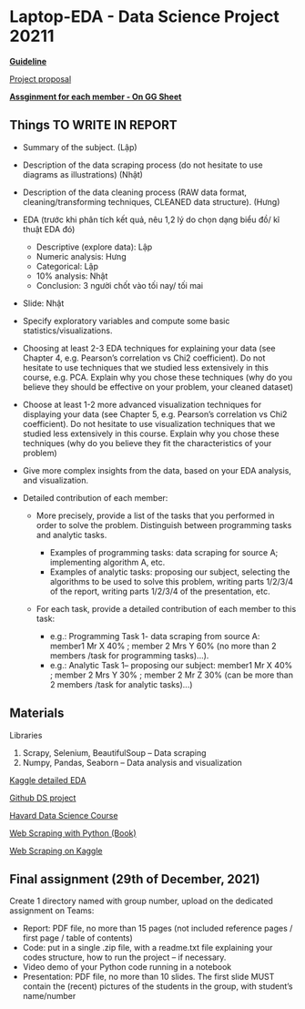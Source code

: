 # Laptop-EDA - Data Science Project 20211
**[Guideline](https://husteduvn.sharepoint.com/sites/IntroductiontoDataScience-IT4142E-2021-2022/Class%20Materials/Capstone%20project/DS-Capstone%20project%20guidelines.pdf)**

[Project proposal](https://docs.google.com/document/d/16L1Mqy_HtDfhxB0xNXmCZSBNMKazWsYgwA9s1Vueih8/edit?usp=sharing)

**[Assginment for each member - On GG Sheet](https://docs.google.com/spreadsheets/d/11ldCYnPJwYuMKBba6jX7qPYnYtekAYjR9YvORww76hE/edit#)**

## Things TO WRITE IN REPORT
- Summary of the subject. (Lập)
- Description of the data scraping process (do not hesitate to use diagrams as illustrations) (Nhật)
- Description of the data cleaning process (RAW data format, cleaning/transforming techniques, CLEANED data structure). (Hưng)
- EDA (trước khi phân tích kết quả, nêu 1,2 lý do chọn dạng biểu đồ/ kĩ thuật EDA đó)
    - Descriptive (explore data): Lập
    - Numeric analysis: Hưng
    - Categorical: Lập
    - 10% analysis: Nhật
    - Conclusion: 3 người chốt vào tối nay/ tối mai
- Slide: Nhật

- Specify exploratory variables and compute some basic statistics/visualizations.

- Choosing at least 2-3 EDA techniques for explaining your data (see Chapter 4, e.g. Pearson’s correlation vs Chi2 coefficient). Do not hesitate to use techniques that we studied less extensively in this course, e.g. PCA. Explain why you chose these techniques (why do you believe they should be effective on your problem, your cleaned dataset)

- Choose at least 1-2 more advanced visualization techniques for displaying your data (see Chapter 5, e.g. Pearson’s correlation vs Chi2 coefficient). Do not hesitate to use visualization techniques that we studied less extensively in this course. Explain why you chose these techniques (why do you believe they fit the characteristics of your problem)

- Give more complex insights from the data, based on your EDA analysis, and visualization.

- Detailed contribution of each member: 
    -   More precisely, provide a list of the tasks that you performed in order to solve the problem. Distinguish between programming tasks and
analytic tasks.
        - Examples of programming tasks: data scraping for source A; implementing algorithm A, etc.
        - Examples of analytic tasks: proposing our subject, selecting the algorithms to be used to solve this problem, writing parts 1/2/3/4 of the report, writing parts 1/2/3/4 of the presentation, etc.

    - For each task, provide a detailed contribution of each member to this task:
        - e.g.: Programming Task 1- data scraping from source A: member1 Mr X 40% ; member 2 Mrs Y 60% (no more than 2 members /task for programming tasks)...).
        - e.g.: Analytic Task 1– proposing our subject: member1 Mr X 40% ; member 2 Mrs Y 30% ; member 2 Mr Z 30% (can be more than 2 members /task for analytic
    tasks)...)
## Materials
Libraries
1. Scrapy, Selenium, BeautifulSoup – Data scraping
2. Numpy, Pandas, Seaborn – Data analysis and visualization 

[Kaggle detailed EDA](https://www.kaggle.com/ekami66/detailed-exploratory-data-analysis-with-python)

[Github DS project](https://github.com/veb-101/Data-Science-Projects)

[Havard Data Science Course](http://cs109.github.io/2015/pages/videos.html)

[Web Scraping with Python (Book)](https://vn1lib.org/book/3515980/5d50aa)

[Web Scraping on Kaggle](https://www.kaggle.com/getting-started?search=web+scraping)
## Final assignment (29th of December, 2021)
    
Create 1 directory named with group number, upload on the dedicated assignment on Teams:
- Report: PDF file, no more than 15 pages (not included reference pages / first page / table of contents)
- Code: put in a single .zip file, with a readme.txt file explaining your codes structure, how to run the project – if necessary.
- Video demo of your Python code running in a notebook
- Presentation: PDF file, no more than 10 slides. The first slide MUST contain the (recent) pictures of the students in the group, with student’s name/number
